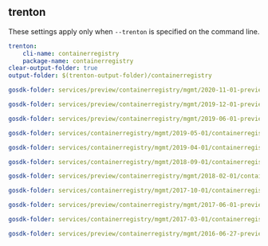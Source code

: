 
## trenton

These settings apply only when `--trenton` is specified on the command line.

``` yaml $(trenton)
trenton:
    cli-name: containerregistry
    package-name: containerregistry
clear-output-folder: true
output-folder: $(trenton-output-folder)/containerregistry
```

``` yaml $(tag) == 'package-2020-11-preview' && $(trenton)
gosdk-folder: services/preview/containerregistry/mgmt/2020-11-01-preview/containerregistry
```

``` yaml $(tag) == 'package-2019-12-preview' && $(trenton)
gosdk-folder: services/preview/containerregistry/mgmt/2019-12-01-preview/containerregistry
```

``` yaml $(tag) == 'package-2019-06-preview' && $(trenton)
gosdk-folder: services/preview/containerregistry/mgmt/2019-06-01-preview/containerregistry
```

``` yaml $(tag) == 'package-2019-05' && $(trenton)
gosdk-folder: services/containerregistry/mgmt/2019-05-01/containerregistry
```

``` yaml $(tag) == 'package-2019-04' && $(trenton)
gosdk-folder: services/containerregistry/mgmt/2019-04-01/containerregistry
```

``` yaml $(tag) == 'package-2018-09' && $(trenton)
gosdk-folder: services/containerregistry/mgmt/2018-09-01/containerregistry
```

``` yaml $(tag) == 'package-2018-02-preview' && $(trenton)
gosdk-folder: services/preview/containerregistry/mgmt/2018-02-01/containerregistry
```

``` yaml $(tag) == 'package-2017-10' && $(trenton)
gosdk-folder: services/containerregistry/mgmt/2017-10-01/containerregistry
```

``` yaml $(tag) == 'package-2017-06-preview' && $(trenton)
gosdk-folder: services/preview/containerregistry/mgmt/2017-06-01-preview/containerregistry
```

``` yaml $(tag) == 'package-2017-03' && $(trenton)
gosdk-folder: services/containerregistry/mgmt/2017-03-01/containerregistry
```

``` yaml $(tag) == 'package-2016-06-preview' && $(trenton)
gosdk-folder: services/preview/containerregistry/mgmt/2016-06-27-preview/containerregistry
```
